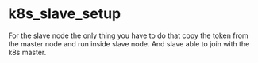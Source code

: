 # k8s_slave_setup
For the slave node the only thing you have to do that copy the token from the master node and run inside slave node.
And slave able to join with the k8s master.
